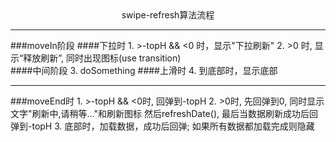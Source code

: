 <center>swipe-refresh算法流程</center>

---

###moveIn阶段
####下拉时
    1. >-topH && <0 时，显示"下拉刷新"
    2. >0 时, 显示“释放刷新”, 同时出现图标(use transition)   
####中间阶段
    3. doSomething
####上滑时
    4. 到底部时，显示底部
    
---
###moveEnd时
    1. >-topH && <0时, 回弹到-topH
    2. >0时, 先回弹到0, 同时显示文字"刷新中,请稍等..."和刷新图标
       然后refreshDate(), 最后当数据刷新成功后回弹到-topH
    3. 底部时，加载数据，成功后回弹; 如果所有数据都加载完成则隐藏
    
